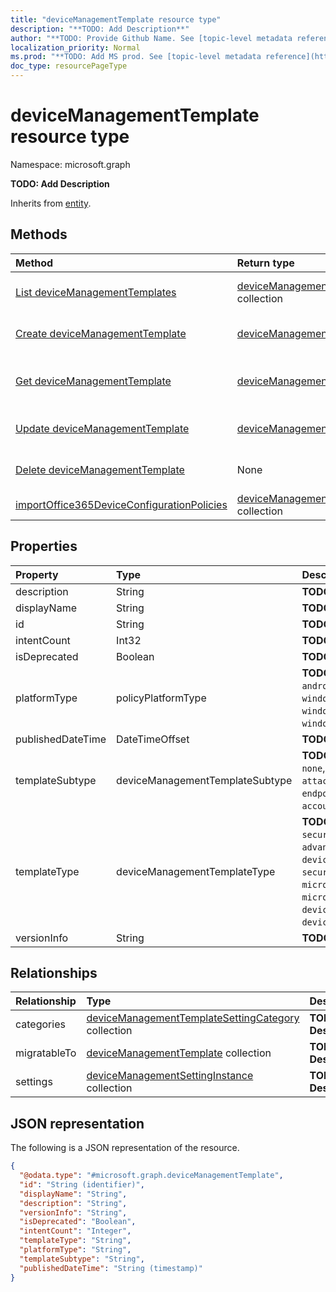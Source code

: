 ```yaml
---
title: "deviceManagementTemplate resource type"
description: "**TODO: Add Description**"
author: "**TODO: Provide Github Name. See [topic-level metadata reference](https://msgo.azurewebsites.net/add/document/guidelines/metadata.html#topic-level-metadata)**"
localization_priority: Normal
ms.prod: "**TODO: Add MS prod. See [topic-level metadata reference](https://msgo.azurewebsites.net/add/document/guidelines/metadata.html#topic-level-metadata)**"
doc_type: resourcePageType
---
```


# deviceManagementTemplate resource type

Namespace: microsoft.graph

**TODO: Add Description**


Inherits from [entity](../resources/entity.md).

## Methods
|Method|Return type|Description|
|:---|:---|:---|
|[List deviceManagementTemplates](../api/intune-devicemanagementtemplate-list.md)|[deviceManagementTemplate](../resources/intune-devicemanagementtemplate.md) collection|Get a list of the [deviceManagementTemplate](../resources/devicemanagementtemplate.md) objects and their properties.|
|[Create deviceManagementTemplate](../api/intune-devicemanagementtemplate-create.md)|[deviceManagementTemplate](../resources/intune-devicemanagementtemplate.md)|Create a new [deviceManagementTemplate](../resources/intune-devicemanagementtemplate.md) object.|
|[Get deviceManagementTemplate](../api/intune-devicemanagementtemplate-get.md)|[deviceManagementTemplate](../resources/intune-devicemanagementtemplate.md)|Read the properties and relationships of a [deviceManagementTemplate](../resources/intune-devicemanagementtemplate.md) object.|
|[Update deviceManagementTemplate](../api/intune-devicemanagementtemplate-update.md)|[deviceManagementTemplate](../resources/intune-devicemanagementtemplate.md)|Update the properties of a [deviceManagementTemplate](../resources/intune-devicemanagementtemplate.md) object.|
|[Delete deviceManagementTemplate](../api/intune-devicemanagementtemplate-delete.md)|None|Deletes a [deviceManagementTemplate](../resources/intune-devicemanagementtemplate.md) object.|
|[importOffice365DeviceConfigurationPolicies](../api/intune-devicemanagementtemplate-importoffice365deviceconfigurationpolicies.md)|[deviceManagementIntent](../resources/intune-devicemanagementintent.md) collection|**TODO: Add Description**|

## Properties
|Property|Type|Description|
|:---|:---|:---|
|description|String|**TODO: Add Description**|
|displayName|String|**TODO: Add Description**|
|id|String|**TODO: Add Description** Inherited from [entity](../resources/entity.md)|
|intentCount|Int32|**TODO: Add Description**|
|isDeprecated|Boolean|**TODO: Add Description**|
|platformType|policyPlatformType|**TODO: Add Description**. Possible values are: `android`, `androidForWork`, `iOS`, `macOS`, `windowsPhone81`, `windows81AndLater`, `windows10AndLater`, `androidWorkProfile`, `windows10XProfile`, `all`.|
|publishedDateTime|DateTimeOffset|**TODO: Add Description**|
|templateSubtype|deviceManagementTemplateSubtype|**TODO: Add Description**. Possible values are: `none`, `firewall`, `diskEncryption`, `attackSurfaceReduction`, `endpointDetectionReponse`, `accountProtection`, `antivirus`.|
|templateType|deviceManagementTemplateType|**TODO: Add Description**. Possible values are: `securityBaseline`, `specializedDevices`, `advancedThreatProtectionSecurityBaseline`, `deviceConfiguration`, `custom`, `securityTemplate`, `microsoftEdgeSecurityBaseline`, `microsoftOffice365ProPlusSecurityBaseline`, `deviceCompliance`, `deviceConfigurationForOffice365`.|
|versionInfo|String|**TODO: Add Description**|

## Relationships
|Relationship|Type|Description|
|:---|:---|:---|
|categories|[deviceManagementTemplateSettingCategory](../resources/intune-devicemanagementtemplatesettingcategory.md) collection|**TODO: Add Description**|
|migratableTo|[deviceManagementTemplate](../resources/intune-devicemanagementtemplate.md) collection|**TODO: Add Description**|
|settings|[deviceManagementSettingInstance](../resources/intune-devicemanagementsettinginstance.md) collection|**TODO: Add Description**|

## JSON representation
The following is a JSON representation of the resource.
<!-- {
  "blockType": "resource",
  "keyProperty": "id",
  "@odata.type": "microsoft.graph.deviceManagementTemplate",
  "baseType": "microsoft.graph.entity",
  "openType": false
}
-->
``` json
{
  "@odata.type": "#microsoft.graph.deviceManagementTemplate",
  "id": "String (identifier)",
  "displayName": "String",
  "description": "String",
  "versionInfo": "String",
  "isDeprecated": "Boolean",
  "intentCount": "Integer",
  "templateType": "String",
  "platformType": "String",
  "templateSubtype": "String",
  "publishedDateTime": "String (timestamp)"
}
```

